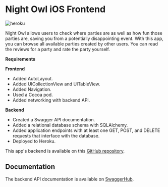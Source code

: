 # Night Owl iOS Frontend

![heroku](https://github.com/juntaolei/night-owl-backend/workflows/Heroku%20CI/badge.svg)

Night Owl allows users to check where parties are as well as how fun those parties are,
saving you from a potentially disappointing event. With this app, you can browse all available
parties created by other users. You can read the reviews for a party and rate the party
yourself.

**Requirements**

**Frontend**

* Added AutoLayout.
* Added UICollectionView and UITableView.
* Added Navigation.
* Used a Cocoa pod.
* Added networking with backend API.

**Backend**

* Created a Swagger API documentation.
* Added a relational database schema with SQLAlchemy.
* Added application endpoints with at least one GET, POST, and DELETE requests that interface with the database.
* Deployed to Heroku.

This app's backend is available on this [GitHub repository](https://github.com/juntaolei/night-owl-backend).

## Documentation

The backend API documentation is available on [SwaggerHub](https://app.swaggerhub.com/apis-docs/juntaolei/night-owl/1.0.0).
